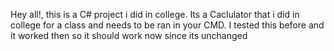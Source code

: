 Hey all!, this is a C# project i did in college. Its a Caclulator that i did in college for a class and needs to be ran in your CMD.
I tested this before and it worked then so it should work now since its unchanged 
